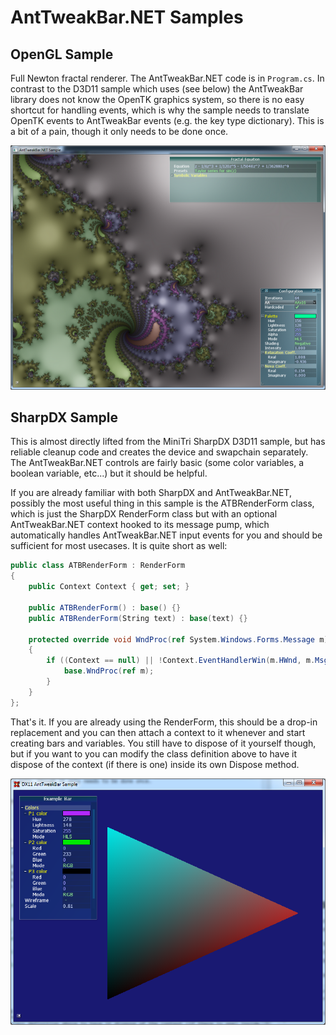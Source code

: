 AntTweakBar.NET Samples
=======================

OpenGL Sample
-------------

Full Newton fractal renderer. The AntTweakBar.NET code is in `Program.cs`. In contrast to the D3D11 sample which uses  (see below) the AntTweakBar library does not know the OpenTK graphics system, so there is no easy shortcut for handling events, which is why the sample needs to translate OpenTK events to AntTweakBar events (e.g. the key type dictionary). This is a bit of a pain, though it only needs to be done once.

<p align="center">
<img src="OpenTK-OpenGL.png" alt="Screenshot of the OpenGL sample program"></img> 
</p>

SharpDX Sample
--------------

This is almost directly lifted from the MiniTri SharpDX D3D11 sample, but has reliable cleanup code and creates the device and swapchain separately. The AntTweakBar.NET controls are fairly basic (some color variables, a boolean variable, etc...) but it should be helpful.

If you are already familiar with both SharpDX and AntTweakBar.NET, possibly the most useful thing in this sample is the ATBRenderForm class, which is just the SharpDX RenderForm class but with an optional AntTweakBar.NET context hooked to its message pump, which automatically handles AntTweakBar.NET input events for you and should be sufficient for most usecases. It is quite short as well:

```csharp
public class ATBRenderForm : RenderForm
{
    public Context Context { get; set; }

    public ATBRenderForm() : base() {}
    public ATBRenderForm(String text) : base(text) {}

    protected override void WndProc(ref System.Windows.Forms.Message m)
    {
        if ((Context == null) || !Context.EventHandlerWin(m.HWnd, m.Msg, m.WParam, m.LParam)) {
            base.WndProc(ref m);
        }
    }
};
```

That's it. If you are already using the RenderForm, this should be a drop-in replacement and you can then attach a context to it whenever and start creating bars and variables. You still have to dispose of it yourself though, but if you want to you can modify the class definition above to have it dispose of the context (if there is one) inside its own Dispose method.

<p align="center">
<img src="SharpDX-D3D11.png" alt="Screenshot of the D3D11 sample program"></img> 
</p>